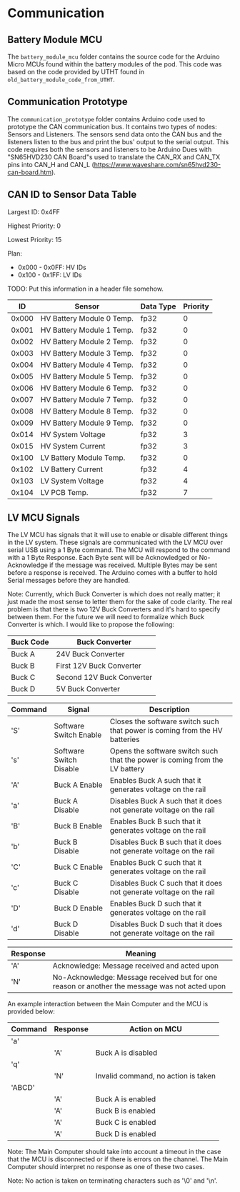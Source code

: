 # Communication

## Battery Module MCU
The `battery_module_mcu` folder contains the source code for the Arduino Micro MCUs found within the battery modules
of the pod. This code was based on the code provided by UTHT found in `old_battery_module_code_from_UTHT`.

## Communication Prototype
The `communication_prototype` folder contains Arduino code used to prototype the CAN communication bus. It contains two types of nodes: Sensors and Listeners. The sensors send data onto the CAN bus and the listeners listen to the bus and print the bus' output to the serial output. This code requires both the sensors and listeners to be Arduino Dues with "SN65HVD230 CAN Board"s used to translate the CAN_RX and CAN_TX pins into CAN_H and CAN_L (https://www.waveshare.com/sn65hvd230-can-board.htm).

## CAN ID to Sensor Data Table

Largest ID: 0x4FF

Highest Priority: 0

Lowest Priority: 15

Plan:
- 0x000 - 0x0FF: HV IDs
- 0x100 - 0x1FF: LV IDs

TODO: Put this information in a header file somehow.

| ID  | Sensor | Data Type | Priority |
| --- | ------ | --------- | -------- |
| 0x000 | HV Battery Module 0 Temp. | fp32 | 0 |
| 0x001 | HV Battery Module 1 Temp. | fp32 | 0 |
| 0x002 | HV Battery Module 2 Temp. | fp32 | 0 |
| 0x003 | HV Battery Module 3 Temp. | fp32 | 0 |
| 0x004 | HV Battery Module 4 Temp. | fp32 | 0 |
| 0x005 | HV Battery Module 5 Temp. | fp32 | 0 |
| 0x006 | HV Battery Module 6 Temp. | fp32 | 0 |
| 0x007 | HV Battery Module 7 Temp. | fp32 | 0 |
| 0x008 | HV Battery Module 8 Temp. | fp32 | 0 |
| 0x009 | HV Battery Module 9 Temp. | fp32 | 0 |
| 0x014 | HV System Voltage | fp32 | 3 |
| 0x015 | HV System Current | fp32 | 3 |
| 0x100 | LV Battery Module Temp. | fp32 | 0 |
| 0x102 | LV Battery Current | fp32 | 4 |
| 0x103 | LV System Voltage | fp32 | 4 |
| 0x104 | LV PCB Temp. | fp32 | 7 |

## LV MCU Signals
The LV MCU has signals that it will use to enable or disable different things in the LV system. These signals are communicated with the LV MCU over serial USB using a 1 Byte command. The MCU will respond to the command with a 1 Byte Response. Each Byte sent will be Acknowledged or No-Acknowledge if the message was received. Multiple Bytes may be sent before a response is received. The Arduino comes with a buffer to hold Serial messages before they are handled.

Note: Currently, which Buck Converter is which does not really matter; it just made the most sense to letter them for the sake of code clarity. The real problem is that there is two 12V Buck Converters and it's hard to specify between them. For the future we will need to formalize which Buck Converter is which. I would like to propose the following:

| Buck Code | Buck Converter |
| --------- | -------------- |
| Buck A | 24V Buck Converter |
| Buck B | First 12V Buck Converter |
| Buck C | Second 12V Buck Converter |
| Buck D | 5V Buck Converter |


| Command | Signal | Description |
| ------- | ------ | ----------- |
| 'S' | Software Switch Enable | Closes the software switch such that power is coming from the HV batteries |
| 's' | Software Switch Disable | Opens the software switch such that the power is coming from the LV battery |
| 'A' | Buck A Enable | Enables Buck A such that it generates voltage on the rail |
| 'a' | Buck A Disable | Disables Buck A such that it does not generate voltage on the rail |
| 'B' | Buck B Enable | Enables Buck B such that it generates voltage on the rail |
| 'b' | Buck B Disable | Disables Buck B such that it does not generate voltage on the rail |
| 'C' | Buck C Enable | Enables Buck C such that it generates voltage on the rail |
| 'c' | Buck C Disable | Disables Buck C such that it does not generate voltage on the rail |
| 'D' | Buck D Enable | Enables Buck D such that it generates voltage on the rail |
| 'd' | Buck D Disable | Disables Buck D such that it does not generate voltage on the rail |

| Response | Meaning |
| -------- | ------- |
| 'A' | Acknowledge: Message received and acted upon |
| 'N' | No-Acknowledge: Message received but for one reason or another the message was not acted upon |

An example interaction between the Main Computer and the MCU is provided below:

| Command | Response | Action on MCU |
| ------- | -------- | ------------- |
| 'a' | | |
| | 'A' | Buck A is disabled |
| 'q' | | |
| | 'N' | Invalid command, no action is taken |
| 'ABCD' | | |
| | 'A' | Buck A is enabled |
| | 'A' | Buck B is enabled |
| | 'A' | Buck C is enabled |
| | 'A' | Buck D is enabled |

Note: The Main Computer should take into account a timeout in the case that the MCU is disconnected or if there is errors on the channel. The Main Computer should interpret no response as one of these two cases.

Note: No action is taken on terminating characters such as '\0' and '\n'.